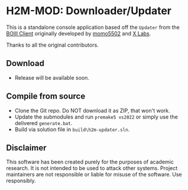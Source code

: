# H2M-MOD: Downloader/Updater

This is a standalone console application based off the `Updater` from the [BOIII Client](https://github.com/CBServers/boiii) originally developed by [momo5502](https://github.com/momo5502) and [X Labs](https://xlabs.dev/).

Thanks to all the original contributors.

## Download
- Release will be available soon.

## Compile from source

- Clone the Git repo. Do NOT download it as ZIP, that won't work.
- Update the submodules and run `premake5 vs2022` or simply use the delivered `generate.bat`.
- Build via solution file in `build\h2m-updater.sln`.

## Disclaimer

This software has been created purely for the purposes of
academic research. It is not intended to be used to attack
other systems. Project maintainers are not responsible or
liable for misuse of the software. Use responsibly.
